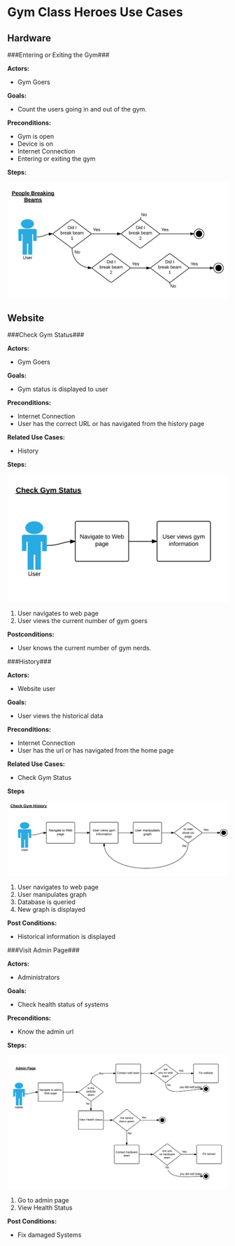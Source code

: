 Gym Class Heroes Use Cases
==========================

Hardware
--------

###Entering or Exiting the Gym###

**Actors:**
- Gym Goers

**Goals:**
- Count the users going in and out of the gym.

**Preconditions:**
- Gym is open
- Device is on
- Internet Connection
- Entering or exiting the gym

**Steps:**

![Entering or Exiting Gym Steps](images/peopleBreakingBeam.png)


Website
-------

###Check Gym Status###

**Actors:**
- Gym Goers

**Goals:**
- Gym status is displayed to user

**Preconditions:**

- Internet Connection
- User has the correct URL or has navigated from the history page

**Related Use Cases:**
- History

**Steps:**

![Check Gym Status Steps](images/checkGymStatus.png)

1. User navigates to web page
2. User views the current number of gym goers

**Postconditions:**
- User knows the current number of gym nerds.

###History###

**Actors:**
- Website user

**Goals:**
- User views the historical data

**Preconditions:**
- Internet Connection
- User has the url or has navigated from the home page

**Related Use Cases:**
- Check Gym Status

**Steps**

![History Steps](images/history.png)

1. User navigates to web page
2. User manipulates graph
3. Database is queried
4. New graph is displayed

**Post Conditions:**
- Historical information is displayed

###Visit Admin Page###

**Actors:**
- Administrators

**Goals:**
- Check health status of systems

**Preconditions:**
- Know the admin url

**Steps:**

![Visit Admin Page Steps](images/realAdminPage.png)

1. Go to admin page
2. View Health Status

**Post Conditions:**
- Fix damaged Systems

